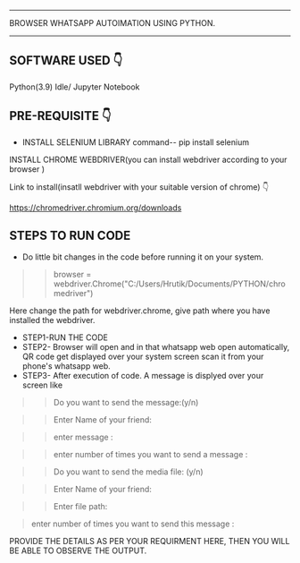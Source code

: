*********************************************
BROWSER WHATSAPP AUTOIMATION USING PYTHON.
********************************************* 

## SOFTWARE USED 👇
Python(3.9) Idle/ Jupyter Notebook

## PRE-REQUISITE 👇
* INSTALL SELENIUM LIBRARY
command-- pip install selenium

INSTALL CHROME WEBDRIVER(you can install webdriver according to your browser )

Link to install(insatll webdriver with your suitable version of chrome) 👇

https://chromedriver.chromium.org/downloads

## STEPS TO RUN CODE
* Do little bit changes in the code before running it on your system.
>>browser = webdriver.Chrome("C:/Users/Hrutik/Documents/PYTHON/chromedriver")

Here change the path for webdriver.chrome, give path where you have installed the webdriver.

* STEP1-RUN THE CODE
* STEP2- Browser will open and in that whatsapp web open automatically, QR code get displayed over your system screen scan it from your phone's whatsapp web.
* STEP3- After execution of code. A message is displyed over your screen like 
>>Do you want to send the message:(y/n) 

>>Enter Name of your friend:

>>enter message : 

>>enter number of times you want to send a message : 

>>Do you want to send the media file: (y/n) 

>>Enter Name of your friend: 

>>Enter file path: 

>enter number of times you want to send this message : 

PROVIDE THE DETAILS AS PER YOUR REQUIRMENT HERE, THEN YOU WILL BE ABLE TO OBSERVE THE OUTPUT.



